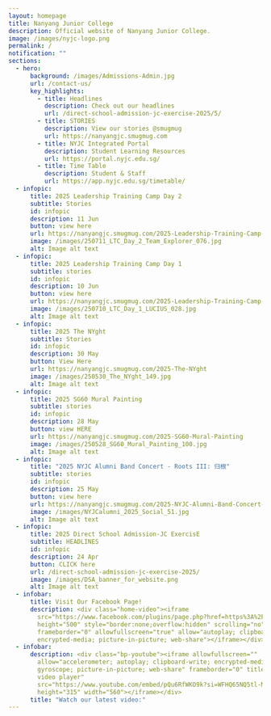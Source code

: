 ```yaml
---
layout: homepage
title: Nanyang Junior College
description: Official website of Nanyang Junior College.
image: /images/nyjc-logo.png
permalink: /
notification: ""
sections:
  - hero:
      background: /images/Admissions-Admin.jpg
      url: /contact-us/
      key_highlights:
        - title: Headlines
          description: Check out our headlines
          url: /direct-school-admission-jc-exercise-2025/5/
        - title: STORIES
          description: View our stories @smugmug
          url: https://nanyangjc.smugmug.com
        - title: NYJC Integrated Portal
          description: Student Learning Resources
          url: https://portal.nyjc.edu.sg/
        - title: Time Table
          description: Student & Staff
          url: https://app.nyjc.edu.sg/timetable/
  - infopic:
      title: 2025 Leadership Training Camp Day 2
      subtitle: Stories
      id: infopic
      description: 11 Jun
      button: view here
      url: https://nanyangjc.smugmug.com/2025-Leadership-Training-Camp-Day-2
      image: /images/250711_LTC_Day_2_Team_Explorer_076.jpg
      alt: Image alt text
  - infopic:
      title: 2025 Leadership Training Camp Day 1
      subtitle: stories
      id: infopic
      description: 10 Jun
      button: view here
      url: https://nanyangjc.smugmug.com/2025-Leadership-Training-Camp-Day-1
      image: /images/250710_LTC_Day_1_LUCIUS_028.jpg
      alt: Image alt text
  - infopic:
      title: 2025 The NYght
      subtitle: Stories
      id: infopic
      description: 30 May
      button: View Here
      url: https://nanyangjc.smugmug.com/2025-The-NYght
      image: /images/250530_The_NYght_149.jpg
      alt: Image alt text
  - infopic:
      title: 2025 SG60 Mural Painting
      subtitle: stories
      id: infopic
      description: 28 May
      button: view HERE
      url: https://nanyangjc.smugmug.com/2025-SG60-Mural-Painting
      image: /images/250528_SG60_Mural_Painting_100.jpg
      alt: Image alt text
  - infopic:
      title: "2025 NYJC Alumni Band Concert - Roots III: 归根"
      subtitle: stories
      id: infopic
      description: 25 May
      button: view here
      url: https://nanyangjc.smugmug.com/2025-NYJC-Alumni-Band-Concert-Roots-III-%E5%BD%92%E6%A0%B9
      image: /images/NYJCalumni_2025_Social_51.jpg
      alt: Image alt text
  - infopic:
      title: 2025 Direct School Admission-JC ExercisE
      subtitle: HEADLINES
      id: infopic
      description: 24 Apr
      button: CLICK here
      url: /direct-school-admission-jc-exercise-2025/
      image: /images/DSA_banner_for_website.png
      alt: Image alt text
  - infobar:
      title: Visit Our Facebook Page!
      description: <div class="home-video"><iframe
        src="https://www.facebook.com/plugins/page.php?href=https%3A%2F%2Fwww.facebook.com%2FNanyangjc%2F&tabs=timeline&width=340&height=500&small_header=false&adapt_container_width=true&hide_cover=false&show_facepile=true&appId"
        height="500" style="border:none;overflow:hidden" scrolling="no"
        frameborder="0" allowfullscreen="true" allow="autoplay; clipboard-write;
        encrypted-media; picture-in-picture; web-share"></iframe></div>
  - infobar:
      description: <div class="bp-youtube"><iframe allowfullscreen=""
        allow="accelerometer; autoplay; clipboard-write; encrypted-media;
        gyroscope; picture-in-picture; web-share" frameborder="0" title="YouTube
        video player"
        src="https://www.youtube.com/embed/pQu6RfWKO9k?si=WFHQ65NQ5tl-M84f"
        height="315" width="560"></iframe></div>
      title: "Watch our latest video:"
---
```

